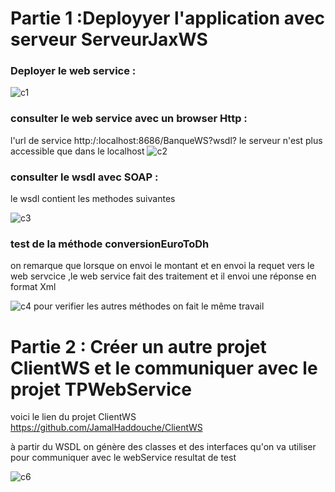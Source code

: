 
# Partie 1 :Deployyer l'application avec serveur ServeurJaxWS

### Deployer le web service :
![c1](https://user-images.githubusercontent.com/82270887/163588617-700b1759-00d2-4563-b320-1de097f23ea9.png)
### consulter le web service avec un browser Http :
l'url de service http:/:localhost:8686/BanqueWS?wsdl?
le serveur n'est plus accessible que dans le localhost
![c2](https://user-images.githubusercontent.com/82270887/163588788-a87cd1e1-b8a0-4261-89e3-504762ff0f75.png)

### consulter le wsdl avec SOAP :
le wsdl contient les methodes suivantes 

![c3](https://user-images.githubusercontent.com/82270887/163589297-657b63ee-3778-4197-9941-f28ce5f11413.png)
### test de la méthode conversionEuroToDh
on remarque que lorsque on envoi le montant et en envoi la requet vers le web servcice ,le web service fait des traitement et il envoi une réponse en format Xml

![c4](https://user-images.githubusercontent.com/82270887/163589597-64d5754a-2998-4f4a-a335-72b65652408b.png)
 pour verifier les autres méthodes on fait le même travail
 # Partie 2 : Créer un autre projet ClientWS et le communiquer avec le projet TPWebService
 voici le lien du projet ClientWS
 https://github.com/JamalHaddouche/ClientWS
 
 à partir du WSDL on génère des classes et des interfaces qu'on va utiliser pour communiquer  avec le webService
 resultat de test 
 
 ![c6](https://user-images.githubusercontent.com/82270887/163591134-5bd05bda-2c48-4715-957a-f2b055d2520f.png)

